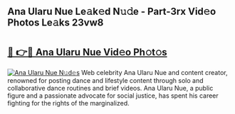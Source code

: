 ## Ana Ularu Nue Le𝚊k𝚎d N𝚞𝚍e - Part-3rx Vid𝚎o Photos Le𝚊ks 23vw8

# <h2><a href="http://fb6qyz2.evod.top/?m=Ana+Ularu+Nue">🔗 👉🔴 Ana Ularu Nue Vid𝚎o Ph𝚘t𝚘s</a></h2>

[![Ana Ularu Nue N𝚞d𝚎s](https://i.imgur.com/8V9OHl7.gif)](http://fb6qyz2.evod.top/?m=Ana+Ularu+Nue)
Web celebrity Ana Ularu Nue and content creator, renowned for posting dance and lifestyle content through solo and collaborative dance routines and brief videos. Ana Ularu Nue, a public figure and a passionate advocate for social justice, has spent his career fighting for the rights of the marginalized. 

